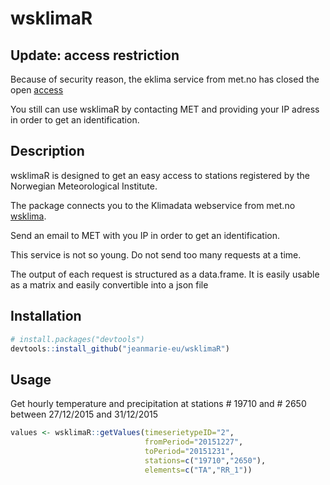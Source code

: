 # wsklimaR

## Update: access restriction

Because of security reason, the eklima service from met.no has closed the open
[access](https://www.met.no/nyhetsarkiv/var-tjeneste-eklima-har-begrenset-tilgang)

You still can use wsklimaR by contacting MET and providing your IP adress in order to get an identification.

## Description
wsklimaR is designed to get an easy access to stations registered by the Norwegian Meteorological Institute.

The package connects you to the Klimadata webservice from met.no [wsklima](http://eklima.met.no/wsKlima/start/start_en.html).

Send an email to MET with you IP in order to get an identification.

This service is not so young. Do not send too many requests at a time.

The output of each request is structured as a data.frame. It is easily usable as a matrix and easily convertible into a json file

## Installation

```R
# install.packages("devtools")
devtools::install_github("jeanmarie-eu/wsklimaR")
```

## Usage

Get hourly temperature and precipitation at stations # 19710 and # 2650 between 27/12/2015 and 31/12/2015

```R
values <- wsklimaR::getValues(timeserietypeID="2",
                              fromPeriod="20151227",
                              toPeriod="20151231",
                              stations=c("19710","2650"),
                              elements=c("TA","RR_1"))
```
